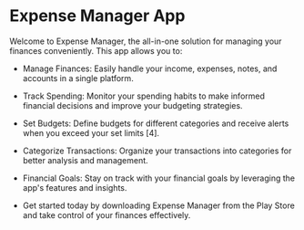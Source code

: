 # Expense Manager App



Welcome to Expense Manager, the all-in-one solution for managing your finances conveniently. This app allows you to:

- Manage Finances: Easily handle your income, expenses, notes, and accounts in a single platform.

- Track Spending: Monitor your spending habits to make informed financial decisions and improve your budgeting strategies.

- Set Budgets: Define budgets for different categories and receive alerts when you exceed your set limits [4].

- Categorize Transactions: Organize your transactions into categories for better analysis and management.

- Financial Goals: Stay on track with your financial goals by leveraging the app's features and insights.

- Get started today by downloading Expense Manager from the Play Store and take control of your finances effectively.
